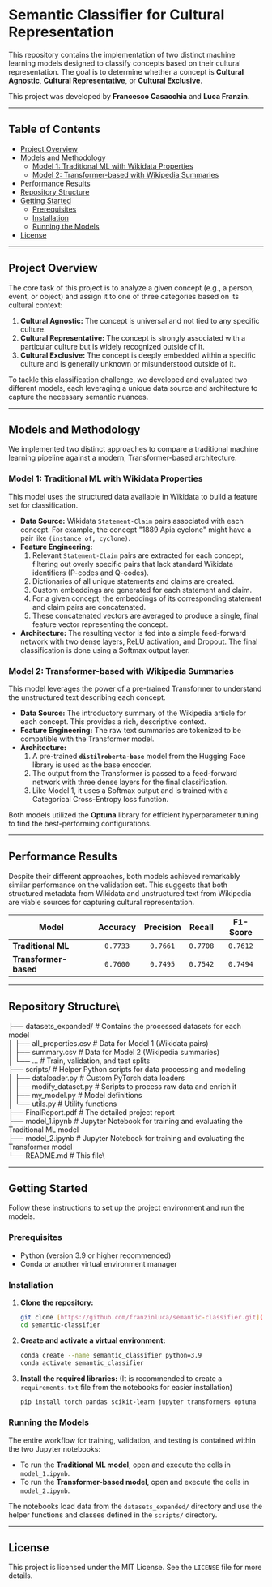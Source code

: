 # Semantic Classifier for Cultural Representation

This repository contains the implementation of two distinct machine learning models designed to classify concepts based on their cultural representation. The goal is to determine whether a concept is **Cultural Agnostic**, **Cultural Representative**, or **Cultural Exclusive**.

This project was developed by **Francesco Casacchia** and **Luca Franzin**.

---

## Table of Contents

- [Project Overview](#project-overview)
- [Models and Methodology](#models-and-methodology)
  - [Model 1: Traditional ML with Wikidata Properties](#model-1-traditional-ml-with-wikidata-properties)
  - [Model 2: Transformer-based with Wikipedia Summaries](#model-2-transformer-based-with-wikipedia-summaries)
- [Performance Results](#performance-results)
- [Repository Structure](#repository-structure)
- [Getting Started](#getting-started)
  - [Prerequisites](#prerequisites)
  - [Installation](#installation)
  - [Running the Models](#running-the-models)
- [License](#license)

---

## Project Overview

The core task of this project is to analyze a given concept (e.g., a person, event, or object) and assign it to one of three categories based on its cultural context:

1.  **Cultural Agnostic:** The concept is universal and not tied to any specific culture.
2.  **Cultural Representative:** The concept is strongly associated with a particular culture but is widely recognized outside of it.
3.  **Cultural Exclusive:** The concept is deeply embedded within a specific culture and is generally unknown or misunderstood outside of it.

To tackle this classification challenge, we developed and evaluated two different models, each leveraging a unique data source and architecture to capture the necessary semantic nuances.

---

## Models and Methodology

We implemented two distinct approaches to compare a traditional machine learning pipeline against a modern, Transformer-based architecture.

### Model 1: Traditional ML with Wikidata Properties

This model uses the structured data available in Wikidata to build a feature set for classification.

-   **Data Source:** Wikidata `Statement-Claim` pairs associated with each concept. For example, the concept "1889 Apia cyclone" might have a pair like `(instance of, cyclone)`.
-   **Feature Engineering:**
    1.  Relevant `Statement-Claim` pairs are extracted for each concept, filtering out overly specific pairs that lack standard Wikidata identifiers (P-codes and Q-codes).
    2.  Dictionaries of all unique statements and claims are created.
    3.  Custom embeddings are generated for each statement and claim.
    4.  For a given concept, the embeddings of its corresponding statement and claim pairs are concatenated.
    5.  These concatenated vectors are averaged to produce a single, final feature vector representing the concept.
-   **Architecture:** The resulting vector is fed into a simple feed-forward network with two dense layers, ReLU activation, and Dropout. The final classification is done using a Softmax output layer.

### Model 2: Transformer-based with Wikipedia Summaries

This model leverages the power of a pre-trained Transformer to understand the unstructured text describing each concept.

-   **Data Source:** The introductory summary of the Wikipedia article for each concept. This provides a rich, descriptive context.
-   **Feature Engineering:** The raw text summaries are tokenized to be compatible with the Transformer model.
-   **Architecture:**
    1.  A pre-trained **`distilroberta-base`** model from the Hugging Face library is used as the base encoder.
    2.  The output from the Transformer is passed to a feed-forward network with three dense layers for the final classification.
    3.  Like Model 1, it uses a Softmax output and is trained with a Categorical Cross-Entropy loss function.

Both models utilized the **Optuna** library for efficient hyperparameter tuning to find the best-performing configurations.

---

## Performance Results

Despite their different approaches, both models achieved remarkably similar performance on the validation set. This suggests that both structured metadata from Wikidata and unstructured text from Wikipedia are viable sources for capturing cultural representation.

| Model               | Accuracy | Precision | Recall | F1-Score |
| ------------------- | :------: | :-------: | :----: | :------: |
| **Traditional ML** | `0.7733` | `0.7661`  | `0.7708` | `0.7612`   |
| **Transformer-based** | `0.7600` | `0.7495`  | `0.7542` | `0.7494`   |

---

## Repository Structure\

├── datasets_expanded/  # Contains the processed datasets for each model\
│   ├── all_properties.csv      # Data for Model 1 (Wikidata pairs)\
│   ├── summary.csv             # Data for Model 2 (Wikipedia summaries)\
│   └── ...                     # Train, validation, and test splits\
├── scripts/              # Helper Python scripts for data processing and modeling\
│   ├── dataloader.py         # Custom PyTorch data loaders\
│   ├── modify_dataset.py     # Scripts to process raw data and enrich it\
│   ├── my_model.py           # Model definitions\
│   └── utils.py              # Utility functions\
├── FinalReport.pdf       # The detailed project report\
├── model_1.ipynb         # Jupyter Notebook for training and evaluating the Traditional ML model\
├── model_2.ipynb         # Jupyter Notebook for training and evaluating the Transformer model\
└── README.md             # This file\


---

## Getting Started

Follow these instructions to set up the project environment and run the models.

### Prerequisites

-   Python (version 3.9 or higher recommended)
-   Conda or another virtual environment manager

### Installation

1.  **Clone the repository:**
    ```bash
    git clone [https://github.com/franzinluca/semantic-classifier.git](https://github.com/franzinluca/semantic-classifier.git)
    cd semantic-classifier
    ```

2.  **Create and activate a virtual environment:**
    ```bash
    conda create --name semantic_classifier python=3.9
    conda activate semantic_classifier
    ```

3.  **Install the required libraries:**
    (It is recommended to create a `requirements.txt` file from the notebooks for easier installation)
    ```bash
    pip install torch pandas scikit-learn jupyter transformers optuna
    ```

### Running the Models

The entire workflow for training, validation, and testing is contained within the two Jupyter notebooks:

-   To run the **Traditional ML model**, open and execute the cells in `model_1.ipynb`.
-   To run the **Transformer-based model**, open and execute the cells in `model_2.ipynb`.

The notebooks load data from the `datasets_expanded/` directory and use the helper functions and classes defined in the `scripts/` directory.

---

## License

This project is licensed under the MIT License. See the `LICENSE` file for more details.
